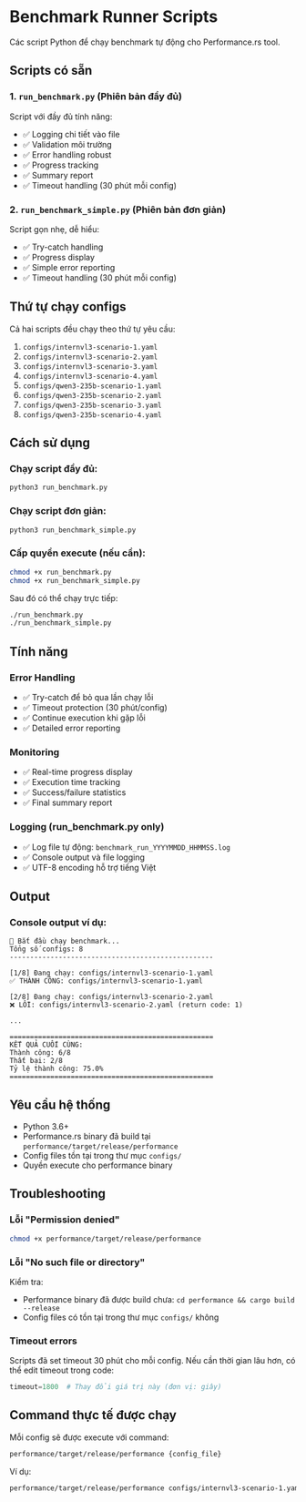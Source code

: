 # Benchmark Runner Scripts

Các script Python để chạy benchmark tự động cho Performance.rs tool.

## Scripts có sẵn

### 1. `run_benchmark.py` (Phiên bản đầy đủ)
Script với đầy đủ tính năng:
- ✅ Logging chi tiết vào file
- ✅ Validation môi trường
- ✅ Error handling robust
- ✅ Progress tracking
- ✅ Summary report
- ✅ Timeout handling (30 phút mỗi config)

### 2. `run_benchmark_simple.py` (Phiên bản đơn giản)
Script gọn nhẹ, dễ hiểu:
- ✅ Try-catch handling
- ✅ Progress display
- ✅ Simple error reporting
- ✅ Timeout handling (30 phút mỗi config)

## Thứ tự chạy configs

Cả hai scripts đều chạy theo thứ tự yêu cầu:

1. `configs/internvl3-scenario-1.yaml`
2. `configs/internvl3-scenario-2.yaml`
3. `configs/internvl3-scenario-3.yaml`
4. `configs/internvl3-scenario-4.yaml`
5. `configs/qwen3-235b-scenario-1.yaml`
6. `configs/qwen3-235b-scenario-2.yaml`
7. `configs/qwen3-235b-scenario-3.yaml`
8. `configs/qwen3-235b-scenario-4.yaml`

## Cách sử dụng

### Chạy script đầy đủ:
```bash
python3 run_benchmark.py
```

### Chạy script đơn giản:
```bash
python3 run_benchmark_simple.py
```

### Cấp quyền execute (nếu cần):
```bash
chmod +x run_benchmark.py
chmod +x run_benchmark_simple.py
```

Sau đó có thể chạy trực tiếp:
```bash
./run_benchmark.py
./run_benchmark_simple.py
```

## Tính năng

### Error Handling
- ✅ Try-catch để bỏ qua lần chạy lỗi
- ✅ Timeout protection (30 phút/config)
- ✅ Continue execution khi gặp lỗi
- ✅ Detailed error reporting

### Monitoring
- ✅ Real-time progress display
- ✅ Execution time tracking
- ✅ Success/failure statistics
- ✅ Final summary report

### Logging (run_benchmark.py only)
- ✅ Log file tự động: `benchmark_run_YYYYMMDD_HHMMSS.log`
- ✅ Console output và file logging
- ✅ UTF-8 encoding hỗ trợ tiếng Việt

## Output

### Console output ví dụ:
```
🚀 Bắt đầu chạy benchmark...
Tổng số configs: 8
--------------------------------------------------

[1/8] Đang chạy: configs/internvl3-scenario-1.yaml
✅ THÀNH CÔNG: configs/internvl3-scenario-1.yaml

[2/8] Đang chạy: configs/internvl3-scenario-2.yaml
❌ LỖI: configs/internvl3-scenario-2.yaml (return code: 1)

...

==================================================
KẾT QUẢ CUỐI CÙNG:
Thành công: 6/8
Thất bại: 2/8
Tỷ lệ thành công: 75.0%
==================================================
```

## Yêu cầu hệ thống

- Python 3.6+
- Performance.rs binary đã build tại `performance/target/release/performance`
- Config files tồn tại trong thư mục `configs/`
- Quyền execute cho performance binary

## Troubleshooting

### Lỗi "Permission denied"
```bash
chmod +x performance/target/release/performance
```

### Lỗi "No such file or directory"
Kiểm tra:
- Performance binary đã được build chưa: `cd performance && cargo build --release`
- Config files có tồn tại trong thư mục `configs/` không

### Timeout errors
Scripts đã set timeout 30 phút cho mỗi config. Nếu cần thời gian lâu hơn, có thể edit timeout trong code:
```python
timeout=1800  # Thay đổi giá trị này (đơn vị: giây)
```

## Command thực tế được chạy

Mỗi config sẽ được execute với command:
```bash
performance/target/release/performance {config_file}
```

Ví dụ:
```bash
performance/target/release/performance configs/internvl3-scenario-1.yaml

